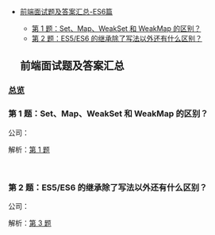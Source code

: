 - [前端面试题及答案汇总-ES6篇](#%E5%89%8D%E7%AB%AF%E9%9D%A2%E8%AF%95%E9%A2%98%E5%8F%8A%E7%AD%94%E6%A1%88%E6%B1%87%E6%80%BB)
  - [第 1 题：Set、Map、WeakSet 和 WeakMap 的区别？](#%E7%AC%AC-1-%E9%A2%98setmapweakset-%E5%92%8C-weakmap-%E7%9A%84%E5%8C%BA%E5%88%AB)
  - [第 2 题：ES5/ES6 的继承除了写法以外还有什么区别？](#%E7%AC%AC-2-%E9%A2%98es5es6-%E7%9A%84%E7%BB%A7%E6%89%BF%E9%99%A4%E4%BA%86%E5%86%99%E6%B3%95%E4%BB%A5%E5%A4%96%E8%BF%98%E6%9C%89%E4%BB%80%E4%B9%88%E5%8C%BA%E5%88%AB)



  ## 前端面试题及答案汇总

### [总览](https://github.com/lotosv2010/front-end-summary/issues?q=is%3Aopen+is%3Aissue+label%3Aes6+label%3Ainterview)
### 第 1 题：Set、Map、WeakSet 和 WeakMap 的区别？

公司：

解析：[第 1 题](https://github.com/lotosv2010/front-end-summary/issues/7)

<br/>

### 第 2 题：ES5/ES6 的继承除了写法以外还有什么区别？

公司：

解析：[第 3 题](https://github.com/lotosv2010/front-end-summary/issues/39)

<br/>
